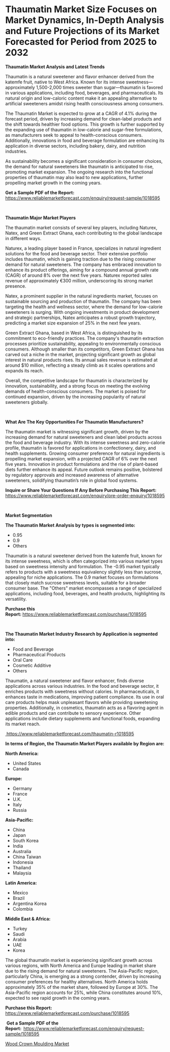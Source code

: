 <p><h1>Thaumatin Market Size Focuses on Market Dynamics, In-Depth Analysis and Future Projections of its Market Forecasted for Period from 2025 to 2032</h1></p><p><strong>Thaumatin Market Analysis and Latest Trends</strong></p>
<p><p>Thaumatin is a natural sweetener and flavor enhancer derived from the katemfe fruit, native to West Africa. Known for its intense sweetness—approximately 1,500-2,000 times sweeter than sugar—thaumatin is favored in various applications, including food, beverages, and pharmaceuticals. Its natural origin and low-caloric content make it an appealing alternative to artificial sweeteners amidst rising health consciousness among consumers.</p><p>The Thaumatin Market is expected to grow at a CAGR of 4.1% during the forecast period, driven by increasing demand for clean-label products and the shift towards healthier food options. This growth is further supported by the expanding use of thaumatin in low-calorie and sugar-free formulations, as manufacturers seek to appeal to health-conscious consumers. Additionally, innovations in food and beverage formulation are enhancing its application in diverse sectors, including bakery, dairy, and nutrition industries. </p><p>As sustainability becomes a significant consideration in consumer choices, the demand for natural sweeteners like thaumatin is anticipated to rise, promoting market expansion. The ongoing research into the functional properties of thaumatin may also lead to new applications, further propelling market growth in the coming years.</p></p>
<p><strong>Get a Sample PDF of the Report:&nbsp;</strong> <a href="https://www.reliablemarketforecast.com/enquiry/request-sample/1018595?utm_campaign=2336&utm_medium=2&utm_source=Github&utm_content=ia&utm_term=02042025&utm_id=thaumatin">https://www.reliablemarketforecast.com/enquiry/request-sample/1018595</a></p>
<p>&nbsp;</p>
<p><strong>Thaumatin Major Market Players</strong></p>
<p><p>The thaumatin market consists of several key players, including Naturex, Natex, and Green Extract Ghana, each contributing to the global landscape in different ways.</p><p>Naturex, a leading player based in France, specializes in natural ingredient solutions for the food and beverage sector. Their extensive portfolio includes thaumatin, which is gaining traction due to the rising consumer demand for natural sweeteners. The company has embraced innovation to enhance its product offerings, aiming for a compound annual growth rate (CAGR) of around 8% over the next five years. Naturex reported sales revenue of approximately €300 million, underscoring its strong market presence.</p><p>Natex, a prominent supplier in the natural ingredients market, focuses on sustainable sourcing and production of thaumatin. The company has been targeting the health and wellness sector, where the demand for low-calorie sweeteners is surging. With ongoing investments in product development and strategic partnerships, Natex anticipates a robust growth trajectory, predicting a market size expansion of 25% in the next few years.</p><p>Green Extract Ghana, based in West Africa, is distinguished by its commitment to eco-friendly practices. The company's thaumatin extraction processes prioritize sustainability, appealing to environmentally conscious consumers. Although smaller than its competitors, Green Extract Ghana has carved out a niche in the market, projecting significant growth as global interest in natural products rises. Its annual sales revenue is estimated at around $10 million, reflecting a steady climb as it scales operations and expands its reach.</p><p>Overall, the competitive landscape for thaumatin is characterized by innovation, sustainability, and a strong focus on meeting the evolving demands of health-conscious consumers. The market is poised for continued expansion, driven by the increasing popularity of natural sweeteners globally.</p></p>
<p>&nbsp;</p>
<p><strong>What Are The Key Opportunities For Thaumatin Manufacturers?</strong></p>
<p><p>The thaumatin market is witnessing significant growth, driven by the increasing demand for natural sweeteners and clean label products across the food and beverage industry. With its intense sweetness and zero-calorie profile, thaumatin is favored for applications in confectionery, dairy, and health supplements. Growing consumer preference for natural ingredients is propelling market expansion, with a projected CAGR of 6% over the next five years. Innovation in product formulations and the rise of plant-based diets further enhance its appeal. Future outlook remains positive, bolstered by regulatory approvals and increased awareness of alternative sweeteners, solidifying thaumatin’s role in global food systems.</p></p>
<p><strong>Inquire or Share Your Questions If Any Before Purchasing This Report:</strong> <a href="https://www.reliablemarketforecast.com/enquiry/pre-order-enquiry/1018595?utm_campaign=2336&utm_medium=2&utm_source=Github&utm_content=ia&utm_term=02042025&utm_id=thaumatin">https://www.reliablemarketforecast.com/enquiry/pre-order-enquiry/1018595</a></p>
<p>&nbsp;</p>
<p><strong>Market Segmentation</strong></p>
<p><strong>The Thaumatin Market Analysis by types is segmented into:</strong></p>
<p><ul><li>0.95</li><li>0.9</li><li>Others</li></ul></p>
<p><p>Thaumatin is a natural sweetener derived from the katemfe fruit, known for its intense sweetness, which is often categorized into various market types based on sweetness intensity and formulation. The -0.95 market typically refers to products with a sweetness equivalency slightly less than sucrose, appealing for niche applications. The 0.9 market focuses on formulations that closely match sucrose sweetness levels, suitable for a broader consumer base. The "Others" market encompasses a range of specialized applications, including food, beverages, and health products, highlighting its versatility.</p></p>
<p><strong>Purchase this Report:&nbsp;</strong><a href="https://www.reliablemarketforecast.com/purchase/1018595?utm_campaign=2336&utm_medium=2&utm_source=Github&utm_content=ia&utm_term=02042025&utm_id=thaumatin">https://www.reliablemarketforecast.com/purchase/1018595</a></p>
<p>&nbsp;</p>
<p><strong>The Thaumatin Market Industry Research by Application is segmented into:</strong></p>
<p><ul><li>Food and Beverage</li><li>Pharmaceutical Products</li><li>Oral Care</li><li>Cosmetic Additive</li><li>Others</li></ul></p>
<p><p>Thaumatin, a natural sweetener and flavor enhancer, finds diverse applications across various industries. In the food and beverage sector, it enriches products with sweetness without calories. In pharmaceuticals, it enhances taste in medications, improving patient compliance. Its use in oral care products helps mask unpleasant flavors while providing sweetening properties. Additionally, in cosmetics, thaumatin acts as a flavoring agent in edible products and can contribute to sensory experience. Other applications include dietary supplements and functional foods, expanding its market reach.</p></p>
<p><a href="https://www.reliablemarketforecast.com/thaumatin-r1018595?utm_campaign=2336&utm_medium=2&utm_source=Github&utm_content=ia&utm_term=02042025&utm_id=thaumatin">&nbsp;https://www.reliablemarketforecast.com/thaumatin-r1018595</a></p>
<p><strong>In terms of Region, the Thaumatin Market Players available by Region are:</strong></p>
<p>
    <p> <strong> North America: </strong>
        <ul>
            <li>United States</li>
            <li>Canada</li>
        </ul>
        </p> 
    <p> <strong> Europe: </strong>
        <ul>
            <li>Germany</li>
            <li>France</li>
            <li>U.K.</li>
            <li>Italy</li>
            <li>Russia</li>
        </ul>
        </p> 
    <p> <strong> Asia-Pacific: </strong>
        <ul>
            <li>China</li>
            <li>Japan</li>
            <li>South Korea</li>
            <li>India</li>
            <li>Australia</li>
            <li>China Taiwan</li>
            <li>Indonesia</li>
            <li>Thailand</li>
            <li>Malaysia</li>
        </ul>
        </p> 
    <p> <strong> Latin America: </strong>
        <ul>
            <li>Mexico</li>
            <li>Brazil</li>
            <li>Argentina Korea</li>
            <li>Colombia</li>
        </ul>
        </p> 
    <p> <strong> Middle East & Africa: </strong>
        <ul>
            <li>Turkey</li>
            <li>Saudi</li>
            <li>Arabia</li>
            <li>UAE</li>
            <li>Korea</li>
        </ul>
    </p>
    </p>
<p><p>The global thaumatin market is experiencing significant growth across various regions, with North America and Europe leading in market share due to the rising demand for natural sweeteners. The Asia-Pacific region, particularly China, is emerging as a strong contender, driven by increasing consumer preferences for healthy alternatives. North America holds approximately 35% of the market share, followed by Europe at 30%. The Asia-Pacific region accounts for 25%, while China constitutes around 10%, expected to see rapid growth in the coming years.</p></p>
<p><strong>Purchase this Report: </strong><a href="https://www.reliablemarketforecast.com/purchase/1018595?utm_campaign=2336&utm_medium=2&utm_source=Github&utm_content=ia&utm_term=02042025&utm_id=thaumatin">https://www.reliablemarketforecast.com/purchase/1018595</a></p>
<p>&nbsp;<strong>Get a Sample PDF of the Report:&nbsp;&nbsp;</strong><a href="https://www.reliablemarketforecast.com/enquiry/request-sample/1018595?utm_campaign=2336&utm_medium=2&utm_source=Github&utm_content=ia&utm_term=02042025&utm_id=thaumatin">https://www.reliablemarketforecast.com/enquiry/request-sample/1018595</a></p>
<p><strong></strong></p>
<p><p><a href="https://github.com/klindsey95/Market-Research-Report-List-1/blob/main/wood-crown-moulding-market.md?utm_campaign=2336&utm_medium=2&utm_source=Github&utm_content=ia&utm_term=02042025&utm_id=thaumatin">Wood Crown Moulding Market</a></p></p>